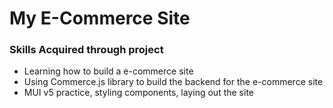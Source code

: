 # My E-Commerce Site

### Skills Acquired through project
- Learning how to build a e-commerce site
- Using Commerce.js library to build the backend for the e-commerce site
- MUI v5 practice, styling components, laying out the site
